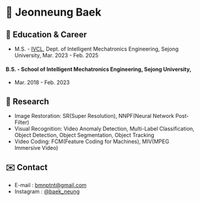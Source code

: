 # 🦅 Jeonneung Baek
##  🌱 Education & Career
- M.S. - [IVCL](https://sites.google.com/view/ivcl), Dept. of Intelligent Mechatronics Engineering, Sejong University, Mar. 2023 - Feb. 2025
#### B.S. - School of Intelligent Mechatronics Engineering, Sejong University, 
- Mar. 2018 - Feb. 2023
  
##  🚀 Research
- Image Restoration: SR(Super Resolution), NNPF(Neural Network Post-Filter)
- Visual Recognition: Video Anomaly Detection, Multi-Label Classification, Object Detection, Object Segmentation, Object Tracking
- Video Coding: FCM(Feature Coding for Machines), MIV(MPEG Immersive Video)


## ✉️ Contact 
- E-mail : bmnptnt@gmail.com
- Instagram : [@baek_neung](https://www.instagram.com/baek_neung/)



<!--
**bmnptnt/bmnptnt** is a ✨ _special_ ✨ repository because its `README.md` (this file) appears on your GitHub profile.

Here are some ideas to get you started:

- 🔭 I’m currently working on ...
- 🌱 I’m currently learning ...
- 👯 I’m looking to collaborate on ...
- 🤔 I’m looking for help with ...
- 💬 Ask me about ...
- 📫 How to reach me: ...
- 😄 Pronouns: ...
- ⚡ Fun fact: ...
-->
